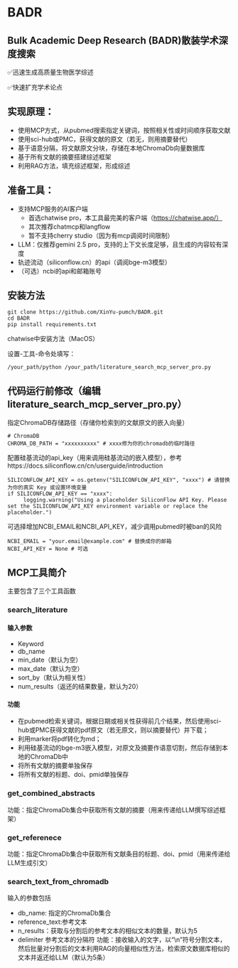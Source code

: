 # BADR
## Bulk Academic Deep Research (BADR)散装学术深度搜索

✅迅速生成高质量生物医学综述

✅快速扩充学术论点

## 实现原理：
* 使用MCP方式，从pubmed搜索指定关键词，按照相关性或时间顺序获取文献
* 使用sci-hub或PMC，获得文献的原文（若无，则用摘要替代）
* 基于语意分隔，将文献原文分块，存储在本地ChromaDb向量数据库
* 基于所有文献的摘要搭建综述框架
* 利用RAG方法，填充综述框架，形成综述

## 准备工具：
* 支持MCP服务的AI客户端
  * 首选chatwise pro，本工具最完美的客户端（https://chatwise.app/）
  * 其次推荐chatmcp和langflow
  * 暂不支持cherry studio（因为有mcp调阅时间限制）
* LLM：仅推荐gemini 2.5 pro，支持的上下文长度足够，且生成的内容较有深度
* 轨迹流动（siliconflow.cn）的api（调阅bge-m3模型）
* （可选）ncbi的api和邮箱账号


## 安装方法
```
git clone https://github.com/XinYu-pumch/BADR.git
cd BADR
pip install requirements.txt
```
chatwise中安装方法（MacOS）

设置-工具-命令处填写：
```
/your_path/python /your_path/literature_search_mcp_server_pro.py
```



## 代码运行前修改（编辑literature_search_mcp_server_pro.py）

指定ChromaDB存储路径（存储你检索到的文献原文的嵌入向量）
```
# ChromaDB
CHROMA_DB_PATH = "xxxxxxxxxx" # xxxx修为你的chromadb的临时路径
```
配置硅基流动的api_key（用来调用硅基流动的嵌入模型），参考https://docs.siliconflow.cn/cn/userguide/introduction
```
SILICONFLOW_API_KEY = os.getenv("SILICONFLOW_API_KEY", "xxxx") # 请替换为你的真实 Key 或设置环境变量
if SILICONFLOW_API_KEY == "xxxx":
     logging.warning("Using a placeholder SiliconFlow API Key. Please set the SILICONFLOW_API_KEY environment variable or replace the placeholder.")
```
可选择增加NCBI_EMAIL和NCBI_API_KEY，减少调用pubmed时被ban的风险
```
NCBI_EMAIL = "your.email@example.com" # 替换成你的邮箱
NCBI_API_KEY = None # 可选
```

## MCP工具简介
主要包含了三个工具函数
### search_literature

#### 输入参数
* Keyword
* db_name
* min_date（默认为空）
* max_date（默认为空）
* sort_by（默认为相关性）
* num_results（返还的结果数量，默认为20）
#### 功能
* 在pubmed检索关键词，根据日期或相关性获得前几个结果，然后使用sci-hub或PMC获得文献的pdf原文（若无原文，则以摘要替代）并下载；
* 利用marker将pdf转化为md；
* 利用硅基流动的bge-m3嵌入模型，对原文及摘要作语意切割，然后存储到本地的ChromaDb中
* 将所有文献的摘要单独保存
* 将所有文献的标题、doi、pmid单独保存



### get_combined_abstracts
功能：指定ChromaDb集合中获取所有文献的摘要（用来传递给LLM撰写综述框架）

### get_referenece
功能：指定ChromaDb集合中获取所有文献条目的标题、doi、pmid（用来传递给LLM生成引文）


### search_text_from_chromadb
输入的参数包括
* db_name: 指定的ChromaDb集合
* reference_text:参考文本
* n_results：获取与分割后的参考文本的相似文本的数量，默认为5
* delimiter 参考文本的分隔符
功能：接收输入的文字，以“\n”符号分割文本，然后批量对分割后的文本利用RAG的向量相似性方法，检索原文数据库相似的文本并返还给LLM（默认为5条）













